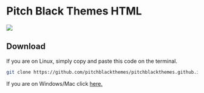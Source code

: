 # Pitch Black Themes HTML

<img src="https://github.com/pitchblackthemes/blob/master/pb.png"/>

## Download 

If you are on Linux, simply copy and paste this code on the terminal.

```bash
git clone https://github.com/pitchblackthemes/pitchblackthemes.github.io.git
```

If you are on Windows/Mac click <a href="https://github.com/pitchblackthemes/pitchblackthemes.github.io/archive/master.zip">here.</a>
